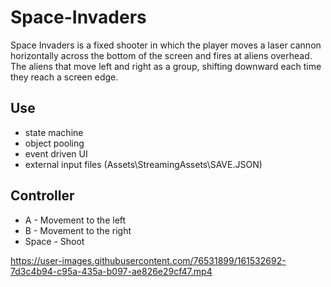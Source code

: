 # Space-Invaders
Space Invaders is a fixed shooter in which the player moves a laser cannon horizontally across the bottom of the screen and fires at aliens overhead. The aliens that move left and right as a group, shifting downward each time they reach a screen edge.

## Use
* state machine 
* object pooling
* event driven UI
* external input files (Assets\StreamingAssets\SAVE.JSON)

## Controller
* A - Movement to the left
* B - Movement to the right
* Space - Shoot

https://user-images.githubusercontent.com/76531899/161532692-7d3c4b94-c95a-435a-b097-ae826e29cf47.mp4
